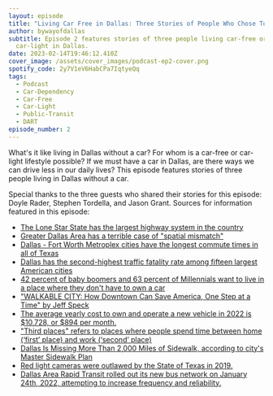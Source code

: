 ```yaml
---
layout: episode
title: "Living Car Free in Dallas: Three Stories of People Who Chose To Drive Less"
author: bywayofdallas
subtitle: Episode 2 features stories of three people living car-free or
  car-light in Dallas.
date: 2023-02-14T19:46:12.410Z
cover_image: /assets/cover_images/podcast-ep2-cover.png
spotify_code: 2y7V1eV6HabCPa7IqtyeQq
tags:
  - Podcast
  - Car-Dependency
  - Car-Free
  - Car-Light
  - Public-Transit
  - DART
episode_number: 2
---
```

What's it like living in Dallas without a car? For whom is a car-free or car-light lifestyle possible? If we must have a car in Dallas, are there ways we can drive less in our daily lives? This episode features stories of three people living in Dallas without a car.

Special thanks to the three guests who shared their stories for this episode: Doyle Rader, Stephen Tordella, and Jason Grant. Sources for information featured in this episode:

* [The Lone Star State has the largest highway system in the country](https://www.titlemax.com/discovery-center/the-ultimate-road-trip/which-states-have-the-most-miles-of-roadway-per-person/)
* [Greater Dallas Area has a terrible case of "spatial mismatch"](https://www.census.gov/library/stories/2020/03/spatial-mismatch-when-workers-can-not-get-to-jobs-in-suburbs.html)
* [Dallas - Fort Worth Metroplex cities have the longest commute times in all of Texas](https://www.bizjournals.com/dallas/news/2018/08/13/dallas-fort-worth-cities-have-longest-commute.html#:~:text=The%20average%20morning%20drive%20in,Houston%20at%2027.3%20minutes%20apiece.&text=Plano%20has%20the%20fourth%2Dworst,and%20Austin%20at%2024.8%20minutes.)
* [Dallas has the second-highest traffic fatality rate among fifteen largest American cities](https://www.axios.com/local/dallas/2022/01/06/dallas-second-highest-us-traffic-fatality-rate)
* [42 percent of baby boomers and 63 percent of Millennials want to live in a place where they don't have to own a car](https://chi.streetsblog.org/2017/05/11/if-the-future-will-be-walkable-how-do-we-make-sure-everyone-benefits/)
* ["WALKABLE CITY: How Downtown Can Save America, One Step at a Time" by Jeff Speck](https://www.amazon.com/Walkable-City-Downtown-Save-America/dp/0865477728/ref=tmm_pap_swatch_0?_encoding=UTF8&qid=1612278506&sr=1-1)
* [The average yearly cost to own and operate a new vehicle in 2022 is $10,728, or $894 per month.](https://newsroom.aaa.com/2022/08/annual-cost-of-new-car-ownership-crosses-10k-mark/)
* ["Third places" refers to places where people spend time between home (‘first’ place) and work (‘second’ place)](https://www.brookings.edu/blog/up-front/2016/09/14/third-places-as-community-builders/)
* [Dallas Is Missing More Than 2,000 Miles of Sidewalk, according to city's Master Sidewalk Plan](https://www.dmagazine.com/frontburner/2021/04/dallas-sidewalk-plan/)
* [Red light cameras were outlawed by the State of Texas in 2019.](https://www.click2houston.com/news/local/2020/04/08/ask-2-why-did-texas-outlaw-red-light-cameras-when-red-light-running-is-rampant-and-increasing/)
* [Dallas Area Rapid Transit rolled out its new bus network on January 24th, 2022, attempting to increase frequency and reliability.](https://www.dmagazine.com/frontburner/2022/02/what-its-like-to-use-darts-new-bus-system/)